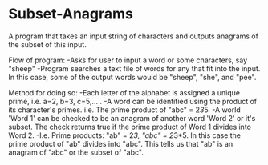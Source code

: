 # Subset-Anagrams
A program that takes an input string of characters and outputs anagrams of the subset of this input.

Flow of program:
-Asks for user to input a word or some characters, say "sheep"
-Program searches a text file of words for any that fit into the input. In this case, some of the output words would be "sheep", "she", and "pee".

Method for doing so:
-Each letter of the alphabet is assigned a unique prime, i.e. a=2, b=3, c=5,... .
-A word can be identified using the product of its character's primes. i.e. The prime product of "abc" = 2*3*5.
-A world 'Word 1' can be checked to be an anagram of another word 'Word 2' or it's subset. The check returns true if the prime product of Word 1 divides into Word 2.
-I.e. Prime products: "ab" = 2*3, "abc" = 2*3*5. In this case the prime product of "ab" divides into "abc". This tells us that "ab" is an anagram of "abc" or the subset of "abc".

